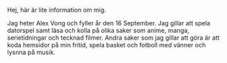 Hej, här är lite information om mig. 

Jag heter Alex Vong och fyller år den 16 September. Jag gillar att spela datorspel samt läsa och kolla på olika saker som anime, manga, serietidningar och tecknad filmer. Andra saker som jag gillar att göra är att koda hemsidor på min fritid, spela basket och fotboll med vänner och lysnna på musik. 
